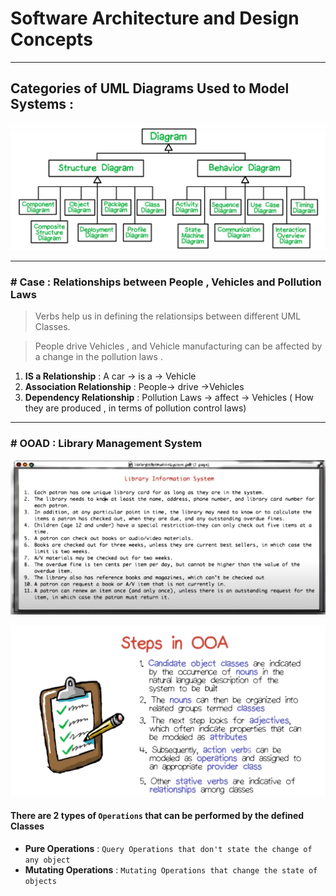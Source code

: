 #  Software Architecture and Design Concepts

---

## Categories of UML Diagrams Used to Model Systems :

![All UML  Diagrams](./pics/diagrams.jpg "Structural and Behavioral Diagrams")

------------------------------------------------

### \# Case : Relationships between People , Vehicles and Pollution Laws
 >Verbs help us in defining the relationsips between different UML Classes.

>People drive Vehicles , and Vehicle manufacturing can be affected by a change in the pollution laws .

1. **IS a Relationship** :  A car  -> is a  -> Vehicle  
2. **Association Relationship** : People-> drive ->Vehicles   
3. **Dependency Relationship** : Pollution  Laws -> affect -> Vehicles ( How they are produced , in terms of pollution control laws)
  

---

### \# OOAD : Library Management System

![Library Management System Use Case](./pics/ooad-question-1.jpg "Library Management System")

![OOADSteps](./pics/ooa-steps.jpg "The steps in OOA")


#### There are 2 types of `Operations` that can be performed by the defined Classes

+ **Pure Operations** : `Query Operations that don't state the change of any object` 
+ **Mutating Operations** : `Mutating Operations that change the state of objects`
